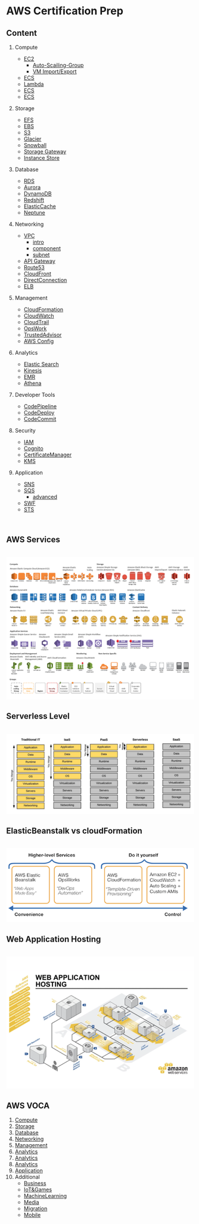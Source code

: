 # AWS Certification Prep

## Content

1.  Compute

    - [EC2](https://github.com/BravoChos/aws-saa-certification/tree/master/solutionArchitect/01_compute/01_EC2)
      - [Auto-Scailing-Group](https://github.com/BravoChos/aws-saa-certification/tree/master/solutionArchitect/01_compute/01_EC2/Auto-Scaling-Group)
      - [VM Import/Export](https://github.com/BravoChos/aws-saa-certification/tree/master/solutionArchitect/01_compute/01_EC2/VM%20Import/Export)
    - [ECS](https://github.com/BravoChos/aws-saa-certification/tree/master/solutionArchitect/01_compute/02_ECS)
    - [Lambda](https://github.com/BravoChos/aws-saa-certification/tree/master/solutionArchitect/01_compute/03_Lambda)
    - [ECS](https://github.com/BravoChos/aws-saa-certification/tree/master/solutionArchitect/01_compute/04_ElasticBeanStalk)
    - [ECS](https://github.com/BravoChos/aws-saa-certification/tree/master/solutionArchitect/01_compute/05_LightSail)

2.  Storage

    - [EFS](https://github.com/BravoChos/aws-saa-certification/tree/master/solutionArchitect/02_storage/01_EFS)
    - [EBS](https://github.com/BravoChos/aws-saa-certification/tree/master/solutionArchitect/02_storage/02_EBS)
    - [S3](https://github.com/BravoChos/aws-saa-certification/tree/master/solutionArchitect/02_storage/03_S3)
    - [Glacier](https://github.com/BravoChos/aws-saa-certification/tree/master/solutionArchitect/02_storage/04_Glacier)
    - [Snowball](https://github.com/BravoChos/aws-saa-certification/tree/master/solutionArchitect/02_storage/05_Snowball)
    - [Storage Gateway](https://github.com/BravoChos/aws-saa-certification/tree/master/solutionArchitect/02_storage/06_StorageGateway)
    - [Instance Store](https://github.com/BravoChos/aws-saa-certification/tree/master/solutionArchitect/02_storage/07_Instance_Store)

3.  Database

    - [RDS](https://github.com/BravoChos/aws-saa-certification/tree/master/solutionArchitect/03_database/01_RDS)
    - [Aurora](https://github.com/BravoChos/aws-saa-certification/tree/master/solutionArchitect/03_database/02_Aurora)
    - [DynamoDB](https://github.com/BravoChos/aws-saa-certification/tree/master/solutionArchitect/03_database/03_DynamoDB)
    - [Redshift](https://github.com/BravoChos/aws-saa-certification/tree/master/solutionArchitect/03_database/04_Redshift)
    - [ElasticCache](https://github.com/BravoChos/aws-saa-certification/tree/master/solutionArchitect/03_database/05_ElasticCache)
    - [Neptune](https://github.com/BravoChos/aws-saa-certification/tree/master/solutionArchitect/03_database/06_Neptune)

4.  Networking

    - [VPC](https://github.com/BravoChos/aws-saa-certification/tree/master/solutionArchitect/04_networking/01_VPC)
      - [intro](https://github.com/BravoChos/aws-saa-certification/blob/master/solutionArchitect/04_networking/01_VPC/vpc_intro.md)
      - [component](https://github.com/BravoChos/aws-saa-certification/blob/master/solutionArchitect/04_networking/01_VPC/vpc_component.md)
      - [subnet](https://github.com/BravoChos/aws-saa-certification/blob/master/solutionArchitect/04_networking/01_VPC/vpc_subnet.md)
    - [API Gateway](https://github.com/BravoChos/aws-saa-certification/tree/master/solutionArchitect/04_networking/02_API_Gateway)
    - [Route53](https://github.com/BravoChos/aws-saa-certification/tree/master/solutionArchitect/04_networking/03_Route53)
    - [CloudFront](https://github.com/BravoChos/aws-saa-certification/tree/master/solutionArchitect/04_networking/04_CloudFront)
    - [DirectConnection](https://github.com/BravoChos/aws-saa-certification/tree/master/solutionArchitect/04_networking/05_DirectConnection)
    - [ELB](https://github.com/BravoChos/aws-saa-certification/tree/master/solutionArchitect/04_networking/06_ELB)

5.  Management

    - [CloudFormation](https://github.com/BravoChos/aws-saa-certification/tree/master/solutionArchitect/05_management/01_CloudFormation)
    - [CloudWatch](https://github.com/BravoChos/aws-saa-certification/tree/master/solutionArchitect/05_management/02_CloudWatch)
    - [CloudTrail](https://github.com/BravoChos/aws-saa-certification/tree/master/solutionArchitect/05_management/03_CloudTrail)
    - [OpsWork](https://github.com/BravoChos/aws-saa-certification/tree/master/solutionArchitect/05_management/04_OpsWork)
    - [TrustedAdvisor](https://github.com/BravoChos/aws-saa-certification/tree/master/solutionArchitect/05_management/05_TrustedAdvisor)
    - [AWS Config](https://github.com/BravoChos/aws-saa-certification/tree/master/solutionArchitect/05_management/06_AWS_Config)

6.  Analytics

    - [Elastic Search](https://github.com/BravoChos/aws-saa-certification/tree/master/solutionArchitect/06_analytics/01_Elastic_Search)
    - [Kinesis](https://github.com/BravoChos/aws-saa-certification/tree/master/solutionArchitect/06_analytics/02_Kinesis)
    - [EMR](https://github.com/BravoChos/aws-saa-certification/tree/master/solutionArchitect/06_analytics/03_EMR)
    - [Athena](https://github.com/BravoChos/aws-saa-certification/tree/master/solutionArchitect/06_analytics/04_Athena)

7.  Developer Tools

    - [CodePipeline](https://github.com/BravoChos/aws-saa-certification/tree/master/solutionArchitect/07_developer_tools/01_CodePipeline)
    - [CodeDeploy](https://github.com/BravoChos/aws-saa-certification/tree/master/solutionArchitect/07_developer_tools/02_CodeDeploy)
    - [CodeCommit](https://github.com/BravoChos/aws-saa-certification/tree/master/solutionArchitect/07_developer_tools/03_CodeCommit)

8.  Security
    - [IAM](https://github.com/BravoChos/aws-saa-certification/tree/master/solutionArchitect/08_security/01_IAM)
    - [Cognito](https://github.com/BravoChos/aws-saa-certification/tree/master/solutionArchitect/08_security/02_Cognito)
    - [CertificateManager](https://github.com/BravoChos/aws-saa-certification/tree/master/solutionArchitect/08_security/04_CertificateManager)
    - [KMS](https://github.com/BravoChos/aws-saa-certification/tree/master/solutionArchitect/08_security/05_KMS)
9.  Application
    - [SNS](https://github.com/BravoChos/aws-saa-certification/tree/master/solutionArchitect/09_application/01_SNS)
    - [SQS](https://github.com/BravoChos/aws-saa-certification/tree/master/solutionArchitect/09_application/02_SQS)
      - [advanced](https://github.com/BravoChos/aws-saa-certification/tree/master/solutionArchitect/09_application/02_SQS/advanced)
    - [SWF](https://github.com/BravoChos/aws-saa-certification/tree/master/solutionArchitect/09_application/03_SWF)
    - [STS](https://github.com/BravoChos/aws-saa-certification/tree/master/solutionArchitect/09_application/04_STS)

<br/>

## AWS Services

<br/>

<img src='./asset/aws_services.png'>

<br/>

## Serverless Level

<br/>

<img src='./asset/serverless_level.png'>

<br/>

## ElasticBeanstalk vs cloudFormation

<br/>

<img src='./asset/ElasticBeanstalk vs cloudFormation.png'>

<br/>

## Web Application Hosting

<br/>

<img src='./asset/Web Application Hosting.png'>

<br/>

## AWS VOCA

1. [Compute](https://github.com/BravoChos/aws-saa-certification/tree/master/aws-voca/01_compute)
2. [Storage](https://github.com/BravoChos/aws-saa-certification/tree/master/aws-voca/02_storage)
3. [Database](https://github.com/BravoChos/aws-saa-certification/tree/master/aws-voca/03_database)
4. [Networking](https://github.com/BravoChos/aws-saa-certification/tree/master/aws-voca/04_networking)
5. [Management](https://github.com/BravoChos/aws-saa-certification/tree/master/aws-voca/05_management)
6. [Analytics](https://github.com/BravoChos/aws-saa-certification/tree/master/aws-voca/06_analytics)
7. [Analytics](https://github.com/BravoChos/aws-saa-certification/tree/master/aws-voca/07_developer_tools)
8. [Analytics](https://github.com/BravoChos/aws-saa-certification/tree/master/aws-voca/08_security)
9. [Application](https://github.com/BravoChos/aws-saa-certification/tree/master/aws-voca/09_application)
10. Additional
    - [Business](https://github.com/BravoChos/aws-saa-certification/tree/master/aws-voca/10_additional/Business)
    - [IoT&Games](https://github.com/BravoChos/aws-saa-certification/tree/master/aws-voca/10_additional/IoT&Games)
    - [MachineLearning](https://github.com/BravoChos/aws-saa-certification/tree/master/aws-voca/10_additional/MachineLearning)
    - [Media](https://github.com/BravoChos/aws-saa-certification/tree/master/aws-voca/10_additional/Media)
    - [Migration](https://github.com/BravoChos/aws-saa-certification/tree/master/aws-voca/10_additional/Migration)
    - [Mobile](https://github.com/BravoChos/aws-saa-certification/tree/master/aws-voca/10_additional/Mobile)
